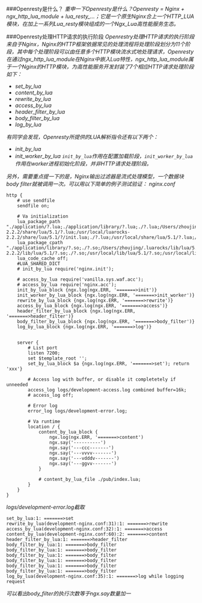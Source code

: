 ###Openresty是什么？
*重申一下Openresty是什么？Openresty = Nginx + ngx_http_lua_module + lua_resty_...；它是一个原生Nginx合上一个HTTP_LUA模块，在加上一系列Lua_resty模块组成的一个Ngx_Lua高性能服务生态。*

###Openresty处理HTTP请求的执行阶段
*Openrestry处理HTTP请求的执行阶段来自于Nginx，Nginx的HTTP框架依据常见的处理流程将处理阶段划分为11个阶段，其中每个处理阶段可以由任意多个HTTP模块流水式地处理请求，Openresty在通过ngx_http_lua_module在Nginx中嵌入Lua特性，ngx_http_lua_module属于一个Nginx的HTTP模块，为高性能服务开发封装了7个相应HTTP请求处理阶段如下：*
- *set_by_lua*
- *content_by_lua*
- *rewrite_by_lua*
- *access_by_lua*
- *header_filter_by_lua*
- *body_filter_by_lua*
- *log_by_lua*

*有同学会发现，Openresty所提供的LUA解析指令还有以下两个：*
- *init_by_lua*
- *init_worker_by_lua*
*```init_by_lua```作用在配置加载阶段，```init_worker_by_lua```作用在worker进程初始化阶段，并非HTTP请求处理阶段。*

*另外，需要重点提一下的是，Nginx输出过滤器是流式处理模型，一个数据块body filter就被调用一次。可以用以下简单的例子测试验证：*
*nginx.conf*
```
http {
    # use sendfile
    sendfile on;

    # Va initialization
    lua_package_path "./application/?.lua;./application/library/?.lua;./?.lua;/Users/zhoujing/.luarocks/share/lua/5.1/?.lua;/Users/zhoujing/.luarocks/share/lua/5.1/?/init.lua;/usr/local/luarocks-2.2.2/share/lua/5.1/?.lua;/usr/local/luarocks-2.2.2/share/lua/5.1/?/init.lua;./?.lua;/usr/local/share/lua/5.1/?.lua;/usr/local/share/lua/5.1/?/init.lua;/usr/local/lib/lua/5.1/?.lua;/usr/local/lib/lua/5.1/?/init.lua;/?.lua;/lib/?.lua;;";
    lua_package_cpath "./application/library/?.so;./?.so;/Users/zhoujing/.luarocks/lib/lua/5.1/?.so;/usr/local/luarocks-2.2.2/lib/lua/5.1/?.so;./?.so;/usr/local/lib/lua/5.1/?.so;/usr/local/lib/lua/5.1/loadall.so;/?.so;/lib/?.so;;";
    lua_code_cache off;
    #LUA_SHARED_DICT
    # init_by_lua require('nginx.init');
    
    # access_by_lua require('vanilla.sys.waf.acc');
    # access_by_lua require('nginx.acc');
    init_by_lua_block {ngx.log(ngx.ERR, '=======>init')}
    init_worker_by_lua_block {ngx.log(ngx.ERR, '=======>init_worker')}
    rewrite_by_lua_block {ngx.log(ngx.ERR, '=======>rewrite')}
    access_by_lua_block {ngx.log(ngx.ERR, '=======>access')}
    header_filter_by_lua_block {ngx.log(ngx.ERR, '=======>header_filter')}
    body_filter_by_lua_block {ngx.log(ngx.ERR, '=======>body_filter')}
    log_by_lua_block {ngx.log(ngx.ERR, '=======>log')}
    

    server {
        # List port
        listen 7200;
        set $template_root '';
        set_by_lua_block $a {ngx.log(ngx.ERR, '=======>set'); return 'xxx'}

        # Access log with buffer, or disable it completetely if unneeded
        access_log logs/development-access.log combined buffer=16k;
        # access_log off;

        # Error log
        error_log logs/development-error.log;

        # Va runtime
        location / {
            content_by_lua_block {
                ngx.log(ngx.ERR, '=======>content')
                ngx.say('----------')
                ngx.say('---ccc-------')
                ngx.say('---vvvv-------')
                ngx.say('---vdddv-------')
                ngx.say('---ggvv-------')
            }

    		# content_by_lua_file ./pub/index.lua;
    	}
    }
}
```

*logs/development-error.log截取*
```
set_by_lua:1: =======>set
rewrite_by_lua(development-nginx.conf:31):1: =======>rewrite
access_by_lua(development-nginx.conf:32):1: =======>access
content_by_lua(development-nginx.conf:60):2: =======>content
header_filter_by_lua:1: =======>header_filter
body_filter_by_lua:1: =======>body_filter
body_filter_by_lua:1: =======>body_filter
body_filter_by_lua:1: =======>body_filter
body_filter_by_lua:1: =======>body_filter
body_filter_by_lua:1: =======>body_filter
body_filter_by_lua:1: =======>body_filter
log_by_lua(development-nginx.conf:35):1: =======>log while logging request
```
*可以看出body_filter的执行次数等于ngx.say数量加一*